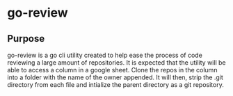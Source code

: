 # go-review

## Purpose

go-review is a go cli utility created to help ease the process of code reviewing a large amount of repositories.  It is expected that the utility will be able to access a column in a google sheet. Clone the repos in the column into a folder with the name of the owner appended.  It will then, strip the .git directory from each file and intialize the parent directory as a git repository.